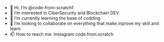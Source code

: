 - 👋 Hi, I’m @code-from-scratch1
- 👀 I’m interested in CiberSecurity and Blockchain DEV
- 🌱 I’m currently learning the base of codding
- 💞️ I’m looking to collaborate on everything that make inprove my skill and learn
- 📫 How to reach me: Instagram code.from.scratch

<!---
code-from-scratch1/code-from-scratch1 is a ✨ special ✨ repository because its `README.md` (this file) appears on your GitHub profile.
You can click the Preview link to take a look at your changes.
--->
